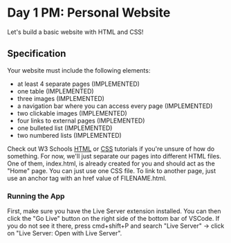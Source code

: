 # Day 1 PM: Personal Website

Let's build a basic website with HTML and CSS!

## Specification

Your website must include the following elements:

- at least 4 separate pages (IMPLEMENTED)
- one table (IMPLEMENTED)
- three images (IMPLEMENTED)
- a navigation bar where you can access every page (IMPLEMENTED)
- two clickable images (IMPLEMENTED)
- four links to external pages (IMPLEMENTED)
- one bulleted list (IMPLEMENTED)
- two numbered lists (IMPLEMENTED)

Check out W3 Schools [HTML](https://www.w3schools.com/html/default.asp) or [CSS](https://www.w3schools.com/css/default.asp) tutorials if you're unsure of how do something. For now, we'll just separate our pages into different HTML files. One of them, index.html, is already created for you and should act as the "Home" page. You can just use one CSS file. To link to another page, just use an anchor tag with an href value of FILENAME.html.

### Running the App
 First, make sure you have the Live Server extension installed. You can then click the "Go Live" button on the right side of the bottom bar of VSCode. If you do not see it there, press cmd+shift+P and search "Live Server" -> click on "Live Server: Open with Live Server".